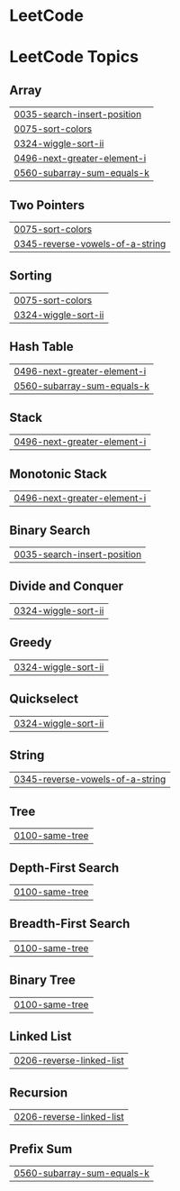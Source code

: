 # LeetCode
<!---LeetCode Topics Start-->
# LeetCode Topics
## Array
|  |
| ------- |
| [0035-search-insert-position](https://github.com/7773aakash/LeetCode/tree/master/0035-search-insert-position) |
| [0075-sort-colors](https://github.com/7773aakash/LeetCode/tree/master/0075-sort-colors) |
| [0324-wiggle-sort-ii](https://github.com/7773aakash/LeetCode/tree/master/0324-wiggle-sort-ii) |
| [0496-next-greater-element-i](https://github.com/7773aakash/LeetCode/tree/master/0496-next-greater-element-i) |
| [0560-subarray-sum-equals-k](https://github.com/7773aakash/LeetCode/tree/master/0560-subarray-sum-equals-k) |
## Two Pointers
|  |
| ------- |
| [0075-sort-colors](https://github.com/7773aakash/LeetCode/tree/master/0075-sort-colors) |
| [0345-reverse-vowels-of-a-string](https://github.com/7773aakash/LeetCode/tree/master/0345-reverse-vowels-of-a-string) |
## Sorting
|  |
| ------- |
| [0075-sort-colors](https://github.com/7773aakash/LeetCode/tree/master/0075-sort-colors) |
| [0324-wiggle-sort-ii](https://github.com/7773aakash/LeetCode/tree/master/0324-wiggle-sort-ii) |
## Hash Table
|  |
| ------- |
| [0496-next-greater-element-i](https://github.com/7773aakash/LeetCode/tree/master/0496-next-greater-element-i) |
| [0560-subarray-sum-equals-k](https://github.com/7773aakash/LeetCode/tree/master/0560-subarray-sum-equals-k) |
## Stack
|  |
| ------- |
| [0496-next-greater-element-i](https://github.com/7773aakash/LeetCode/tree/master/0496-next-greater-element-i) |
## Monotonic Stack
|  |
| ------- |
| [0496-next-greater-element-i](https://github.com/7773aakash/LeetCode/tree/master/0496-next-greater-element-i) |
## Binary Search
|  |
| ------- |
| [0035-search-insert-position](https://github.com/7773aakash/LeetCode/tree/master/0035-search-insert-position) |
## Divide and Conquer
|  |
| ------- |
| [0324-wiggle-sort-ii](https://github.com/7773aakash/LeetCode/tree/master/0324-wiggle-sort-ii) |
## Greedy
|  |
| ------- |
| [0324-wiggle-sort-ii](https://github.com/7773aakash/LeetCode/tree/master/0324-wiggle-sort-ii) |
## Quickselect
|  |
| ------- |
| [0324-wiggle-sort-ii](https://github.com/7773aakash/LeetCode/tree/master/0324-wiggle-sort-ii) |
## String
|  |
| ------- |
| [0345-reverse-vowels-of-a-string](https://github.com/7773aakash/LeetCode/tree/master/0345-reverse-vowels-of-a-string) |
## Tree
|  |
| ------- |
| [0100-same-tree](https://github.com/7773aakash/LeetCode/tree/master/0100-same-tree) |
## Depth-First Search
|  |
| ------- |
| [0100-same-tree](https://github.com/7773aakash/LeetCode/tree/master/0100-same-tree) |
## Breadth-First Search
|  |
| ------- |
| [0100-same-tree](https://github.com/7773aakash/LeetCode/tree/master/0100-same-tree) |
## Binary Tree
|  |
| ------- |
| [0100-same-tree](https://github.com/7773aakash/LeetCode/tree/master/0100-same-tree) |
## Linked List
|  |
| ------- |
| [0206-reverse-linked-list](https://github.com/7773aakash/LeetCode/tree/master/0206-reverse-linked-list) |
## Recursion
|  |
| ------- |
| [0206-reverse-linked-list](https://github.com/7773aakash/LeetCode/tree/master/0206-reverse-linked-list) |
## Prefix Sum
|  |
| ------- |
| [0560-subarray-sum-equals-k](https://github.com/7773aakash/LeetCode/tree/master/0560-subarray-sum-equals-k) |
<!---LeetCode Topics End-->